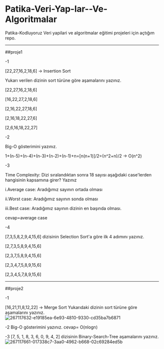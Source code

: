 # Patika-Veri-Yap-lar--Ve-Algoritmalar
Patika-Kodluyoruz Veri yapilari ve algoritmalar eğitimi projeleri için açtığım repo. 

****

##proje1

-1

  [22,27,16,2,18,6] -> Insertion Sort
  
  Yukarı verilen dizinin sort türüne göre aşamalarını yazınız.
  
[22,27,16,2,18,6]

[16,22,27,2,18,6]

[2,16,22,27,18,6]

[2,16,18,22,27,6]

[2,6,16,18,22,27]

-2

  Big-O gösterimini yazınız.
  
1+(n-5)+(n-4)+(n-3)+(n-2)+(n-1)+n=[n(n+1)]/2=(n^2+n)/2 → O(n^2)

-3

  Time Complexity: Dizi sıralandıktan sonra 18 sayısı aşağıdaki case'lerden hangisinin kapsamına girer? Yazınız

   i.Average case: Aradığımız sayının ortada olması
   
   ii.Worst case: Aradığımız sayının sonda olması
   
   iii.Best case: Aradığımız sayının dizinin en başında olması.
   
cevap=average case

-4

  [7,3,5,8,2,9,4,15,6] dizisinin Selection Sort'a göre ilk 4 adımını yazınız.
  
[2,7,3,5,8,9,4,15,6]

[2,3,7,5,8,9,4,15,6]

[2,3,4,7,5,8,9,15,6]

[2,3,4,5,7,8,9,15,6]

****

##proje2

 -1
 
   [16,21,11,8,12,22] -> Merge Sort
   Yukarıdaki dizinin sort türüne göre aşamalarını yazınız.
   ![267117632-e19185ea-6e93-4810-9330-cd35ba7b6871](https://github.com/kocakselin/Patika-Veri-Yap-lar--Ve-Algoritmalar/assets/114604723/02c49170-240b-4e94-a2b5-1cd67cc4e002)
   
-2
  Big-O gösterimini yazınız.
  cevap= O(nlogn)
  
-3
 [7, 5, 1, 8, 3, 6, 0, 9, 4, 2] dizisinin Binary-Search-Tree aşamalarını yazınız.
 ![267117661-017338c7-3aa0-4962-b668-02c69284ed5b](https://github.com/kocakselin/Patika-Veri-Yap-lar--Ve-Algoritmalar/assets/114604723/d7e1996b-f07d-474b-bd76-87f613e57009)

  
   


